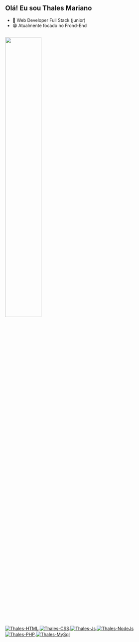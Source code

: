 ## Olá! Eu sou Thales Mariano

- 🤠 Web Developer Full Stack (junior)
- 😁 Atualmente focado no Frond-End



##

<div>
  <a href="https://github.com/thalesmariiano">
  <img height="48%" src="https://github-readme-stats.vercel.app/api?username=thalesmariiano&show_icons=true&theme=dark&include_all_commits=true&count_private=true"/>
</div>
 
 <div style="display: inline_block;"><br>
  <img align="center" alt="Thales-HTML" src="https://img.shields.io/badge/HTML5-E34F26?style=for-the-badge&logo=html5&logoColor=white">
  <img align="center" alt="Thales-CSS" src="https://img.shields.io/badge/CSS3-1572B6?style=for-the-badge&logo=css3&logoColor=white">
  <img align="center" alt="Thales-Js" src="https://img.shields.io/badge/JavaScript-F7DF1E?style=for-the-badge&logo=javascript&logoColor=black">
  <img align="center" alt="Thales-NodeJs" src="https://img.shields.io/badge/Node.js-43853D?style=for-the-badge&logo=node.js&logoColor=white">
  <img align="center" alt="Thales-PHP" src="https://img.shields.io/badge/PHP-777BB4?style=for-the-badge&logo=php&logoColor=white">
  <img align="center" alt="Thales-MySql" src="https://img.shields.io/badge/MySQL-2e5078?style=for-the-badge&logo=mysql&logoColor=white">
  
</div>

 ##
